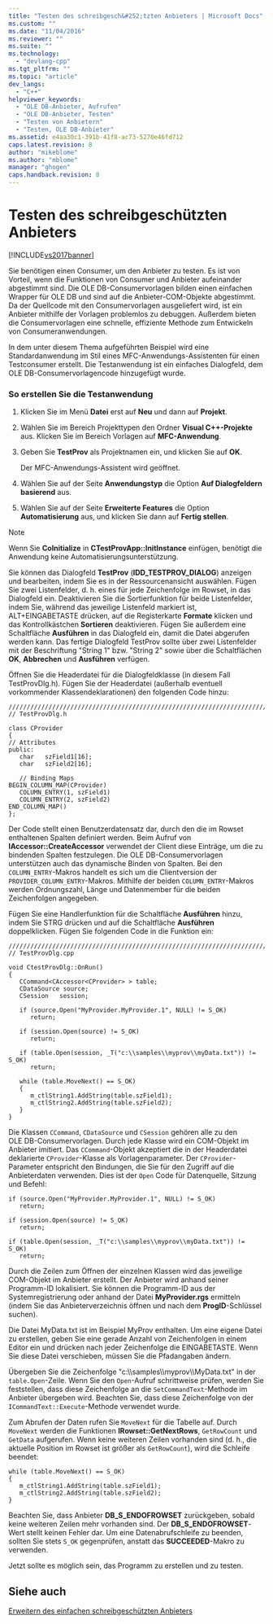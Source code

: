 ```yaml
---
title: "Testen des schreibgesch&#252;tzten Anbieters | Microsoft Docs"
ms.custom: ""
ms.date: "11/04/2016"
ms.reviewer: ""
ms.suite: ""
ms.technology: 
  - "devlang-cpp"
ms.tgt_pltfrm: ""
ms.topic: "article"
dev_langs: 
  - "C++"
helpviewer_keywords: 
  - "OLE DB-Anbieter, Aufrufen"
  - "OLE DB-Anbieter, Testen"
  - "Testen von Anbietern"
  - "Testen, OLE DB-Anbieter"
ms.assetid: e4aa30c1-391b-41f8-ac73-5270e46fd712
caps.latest.revision: 8
author: "mikeblome"
ms.author: "mblome"
manager: "ghogen"
caps.handback.revision: 8
---
```

# Testen des schreibgesch&#252;tzten Anbieters
[!INCLUDE[vs2017banner](../../assembler/inline/includes/vs2017banner.md)]

Sie benötigen einen Consumer, um den Anbieter zu testen.  Es ist von Vorteil, wenn die Funktionen von Consumer und Anbieter aufeinander abgestimmt sind.  Die OLE DB\-Consumervorlagen bilden einen einfachen Wrapper für OLE DB und sind auf die Anbieter\-COM\-Objekte abgestimmt.  Da der Quellcode mit den Consumervorlagen ausgeliefert wird, ist ein Anbieter mithilfe der Vorlagen problemlos zu debuggen.  Außerdem bieten die Consumervorlagen eine schnelle, effiziente Methode zum Entwickeln von Consumeranwendungen.  
  
 In dem unter diesem Thema aufgeführten Beispiel wird eine Standardanwendung im Stil eines MFC\-Anwendungs\-Assistenten für einen Testconsumer erstellt.  Die Testanwendung ist ein einfaches Dialogfeld, dem OLE DB\-Consumervorlagencode hinzugefügt wurde.  
  
### So erstellen Sie die Testanwendung  
  
1.  Klicken Sie im Menü **Datei** erst auf **Neu** und dann auf **Projekt**.  
  
2.  Wählen Sie im Bereich Projekttypen den Ordner **Visual C\+\+\-Projekte** aus.  Klicken Sie im Bereich Vorlagen auf **MFC\-Anwendung**.  
  
3.  Geben Sie **TestProv** als Projektnamen ein, und klicken Sie auf **OK**.  
  
     Der MFC\-Anwendungs\-Assistent wird geöffnet.  
  
4.  Wählen Sie auf der Seite **Anwendungstyp** die Option **Auf Dialogfeldern basierend** aus.  
  
5.  Wählen Sie auf der Seite **Erweiterte Features** die Option **Automatisierung** aus, und klicken Sie dann auf **Fertig stellen**.  
  
> [!NOTE]
>  Wenn Sie **CoInitialize** in **CTestProvApp::InitInstance** einfügen, benötigt die Anwendung keine Automatisierungsunterstützung.  
  
 Sie können das Dialogfeld **TestProv** \(**IDD\_TESTPROV\_DIALOG**\) anzeigen und bearbeiten, indem Sie es in der Ressourcenansicht auswählen.  Fügen Sie zwei Listenfelder, d. h. eines für jede Zeichenfolge im Rowset, in das Dialogfeld ein.  Deaktivieren Sie die Sortierfunktion für beide Listenfelder, indem Sie, während das jeweilige Listenfeld markiert ist, ALT\+EINGABETASTE drücken, auf die Registerkarte **Formate** klicken und das Kontrollkästchen **Sortieren** deaktivieren.  Fügen Sie außerdem eine Schaltfläche **Ausführen** in das Dialogfeld ein, damit die Datei abgerufen werden kann.  Das fertige Dialogfeld TestProv sollte über zwei Listenfelder mit der Beschriftung "String 1" bzw. "String 2" sowie über die Schaltflächen **OK**, **Abbrechen** und **Ausführen** verfügen.  
  
 Öffnen Sie die Headerdatei für die Dialogfeldklasse \(in diesem Fall TestProvDlg.h\).  Fügen Sie der Headerdatei \(außerhalb eventuell vorkommender Klassendeklarationen\) den folgenden Code hinzu:  
  
```  
////////////////////////////////////////////////////////////////////////  
// TestProvDlg.h  
  
class CProvider   
{  
// Attributes  
public:  
   char   szField1[16];  
   char   szField2[16];  
  
   // Binding Maps  
BEGIN_COLUMN_MAP(CProvider)  
   COLUMN_ENTRY(1, szField1)  
   COLUMN_ENTRY(2, szField2)  
END_COLUMN_MAP()  
};  
```  
  
 Der Code stellt einen Benutzerdatensatz dar, durch den die im Rowset enthaltenen Spalten definiert werden.  Beim Aufruf von **IAccessor::CreateAccessor** verwendet der Client diese Einträge, um die zu bindenden Spalten festzulegen.  Die OLE DB\-Consumervorlagen unterstützen auch das dynamische Binden von Spalten.  Bei den `COLUMN_ENTRY`\-Makros handelt es sich um die Clientversion der `PROVIDER_COLUMN_ENTRY`\-Makros.  Mithilfe der beiden `COLUMN_ENTRY`\-Makros werden Ordnungszahl, Länge und Datenmember für die beiden Zeichenfolgen angegeben.  
  
 Fügen Sie eine Handlerfunktion für die Schaltfläche **Ausführen** hinzu, indem Sie STRG drücken und auf die Schaltfläche **Ausführen** doppelklicken.  Fügen Sie folgenden Code in die Funktion ein:  
  
```  
///////////////////////////////////////////////////////////////////////  
// TestProvDlg.cpp  
  
void CtestProvDlg::OnRun()  
{  
   CCommand<CAccessor<CProvider> > table;  
   CDataSource source;  
   CSession   session;  
  
   if (source.Open("MyProvider.MyProvider.1", NULL) != S_OK)  
      return;  
  
   if (session.Open(source) != S_OK)  
      return;  
  
   if (table.Open(session, _T("c:\\samples\\myprov\\myData.txt")) != S_OK)  
      return;  
  
   while (table.MoveNext() == S_OK)  
   {  
      m_ctlString1.AddString(table.szField1);  
      m_ctlString2.AddString(table.szField2);  
   }  
}  
```  
  
 Die Klassen `CCommand`, `CDataSource` und `CSession` gehören alle zu den OLE DB\-Consumervorlagen.  Durch jede Klasse wird ein COM\-Objekt im Anbieter imitiert.  Das `CCommand`\-Objekt akzeptiert die in der Headerdatei deklarierte `CProvider`\-Klasse als Vorlagenparameter.  Der `CProvider`\-Parameter entspricht den Bindungen, die Sie für den Zugriff auf die Anbieterdaten verwenden.  Dies ist der `Open` Code für Datenquelle, Sitzung und Befehl:  
  
```  
if (source.Open("MyProvider.MyProvider.1", NULL) != S_OK)  
   return;  
  
if (session.Open(source) != S_OK)  
   return;  
  
if (table.Open(session, _T("c:\\samples\\myprov\\myData.txt")) != S_OK)  
   return;  
```  
  
 Durch die Zeilen zum Öffnen der einzelnen Klassen wird das jeweilige COM\-Objekt im Anbieter erstellt.  Der Anbieter wird anhand seiner Programm\-ID lokalisiert.  Sie können die Programm\-ID aus der Systemregistrierung oder anhand der Datei **MyProvider.rgs** ermitteln \(indem Sie das Anbieterverzeichnis öffnen und nach dem **ProgID**\-Schlüssel suchen\).  
  
 Die Datei MyData.txt ist im Beispiel MyProv enthalten.  Um eine eigene Datei zu erstellen, geben Sie eine gerade Anzahl von Zeichenfolgen in einem Editor ein und drücken nach jeder Zeichenfolge die EINGABETASTE.  Wenn Sie diese Datei verschieben, müssen Sie die Pfadangaben ändern.  
  
 Übergeben Sie die Zeichenfolge "c:\\\\samples\\\\myprov\\\\MyData.txt" in der `table.Open`\-Zeile.  Wenn Sie den `Open`\-Aufruf schrittweise prüfen, werden Sie feststellen, dass diese Zeichenfolge an die `SetCommandText`\-Methode im Anbieter übergeben wird.  Beachten Sie, dass diese Zeichenfolge von der `ICommandText::Execute`\-Methode verwendet wurde.  
  
 Zum Abrufen der Daten rufen Sie `MoveNext` für die Tabelle auf.  Durch `MoveNext` werden die Funktionen **IRowset::GetNextRows**, `GetRowCount` und `GetData` aufgerufen.  Wenn keine weiteren Zeilen vorhanden sind \(d. h., die aktuelle Position im Rowset ist größer als `GetRowCount`\), wird die Schleife beendet:  
  
```  
while (table.MoveNext() == S_OK)  
{  
   m_ctlString1.AddString(table.szField1);  
   m_ctlString2.AddString(table.szField2);  
}  
```  
  
 Beachten Sie, dass Anbieter **DB\_S\_ENDOFROWSET** zurückgeben, sobald keine weiteren Zeilen mehr vorhanden sind.  Der **DB\_S\_ENDOFROWSET**\-Wert stellt keinen Fehler dar.  Um eine Datenabrufschleife zu beenden, sollten Sie stets `S_OK` gegenprüfen, anstatt das **SUCCEEDED**\-Makro zu verwenden.  
  
 Jetzt sollte es möglich sein, das Programm zu erstellen und zu testen.  
  
## Siehe auch  
 [Erweitern des einfachen schreibgeschützten Anbieters](../../data/oledb/enhancing-the-simple-read-only-provider.md)